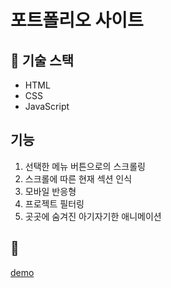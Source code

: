 # 포트폴리오 사이트

## 🏅 기술 스택

- HTML
- CSS
- JavaScript

## 기능

1. 선택한 메뉴 버튼으로의 스크롤링
2. 스크롤에 따른 현재 섹션 인식
3. 모바일 반응형
4. 프로젝트 필터링
5. 곳곳에 숨겨진 아기자기한 애니메이션

## 👀

[demo](https://95rolancia.github.io/portfolio-html-css-javascript)
